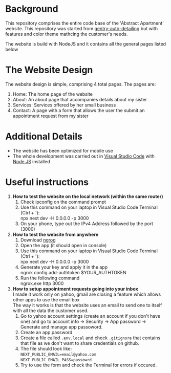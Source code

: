 # Background
This repository comprises the entire code base of the 'Abstract Apartment' website. 
This repository was started from [gentry-auto-detailing](https://github.com/loftongentry/gentry-auto-detailing) but with features and color theme mathcing the customer's needs.

The website is build with NodeJS and it contains all the general pages listed below

# The Website Design
The website design is simple, comprising 4 total pages. The pages are:
  1. Home: The home page of the website
  2. About: An about page that accompanies details about my sister
  3. Services: Services offered by her small business
  4. Contact: A page with a form that allows the user the submit an appointment request from my sister
  
# Additional Details
  - The website has been optimized for mobile use
  - The whole development was carried out in [Visual Studio Code](https://code.visualstudio.com/) with [Node JS](https://nodejs.org/en) installed

# Useful instructions
1. <b>How to test the website on the local network (within the same router)</b>
   1. Check ipconfig on the command prompt
   2. Use this command on your laptop in Visual Studio Code Terminal (Ctrl + '):<br>
      npx next dev -H 0.0.0.0 -p 3000
   3. On your phone, type out the IPv4 Address followed by the port (3000)
2. <b>How to test the website from anywhere</b>
     1. Download [ngrog]([url](https://download.ngrok.com/windows))
     2. Open the app (it should open in console)
     3. Use this command on your laptop in Visual Studio Code Terminal (Ctrl + '):<br>
        npx next dev -H 0.0.0.0 -p 3000
     4. Generate your key and apply it in the app<br>
        ngrok config add-authtoken $YOUR_AUTHTOKEN
     5. Run the following command<br>
         ngrok.exe http 3000
3. <b> How to setup appointment requests going into your inbox</b> <br>
I made it work only on yahoo, gmail are closing a feature which allows other apps to use the email box<br>
The way it works is that the website uses an email to send one to itself with all the data the customer used.
    1. Go to yahoo account settings (create an account if you don't have one) and go to account info -> Security -> App password -> Generate and manage app passoword.
    2. Create an app password
    3. Create a file called `.env.local` and check `.gitignore` that contains that file as we don't want to share credentials on github.
    4. The file should look like: <br>
    `NEXT_PUBLIC_EMAIL=email@yahoo.com`<br>
     `NEXT_PUBLIC_EMAIL_PASS=passowrd`
    5. Try to use the form and check the Terminal for errors if occured.
